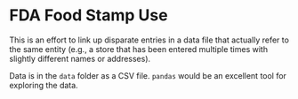# FDA Food Stamp Use

This is an effort to link up disparate entries in a data file that actually refer to the same entity (e.g., a store that has been entered multiple times with slightly different names or addresses).

Data is in the `data` folder as a CSV file. `pandas` would be an excellent tool for exploring the data.
